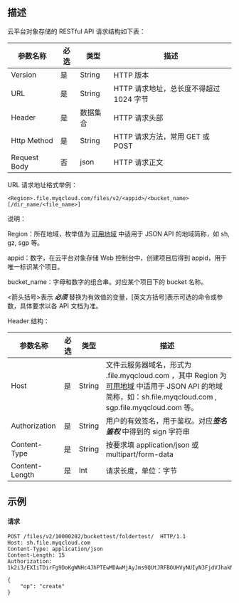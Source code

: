 ## 描述

云平台对象存储的 RESTful API 请求结构如下表：

| 参数名称         | 必选   | 类型     | 描述                        |
| ------------ | ---- | ------ | ------------------------- |
| Version      | 是    | String | HTTP 版本                   |
| URL          | 是    | String | HTTP 请求地址，总长度不得超过 1024 字节 |
| Header       | 是    | 数据集合   | HTTP 请求头部                 |
| Http Method  | 是    | String | HTTP 请求方法，常用 GET 或 POST   |
| Request Body | 否    | json   | HTTP 请求正文                 |

URL 请求地址格式举例：

``` 
<Region>.file.myqcloud.com/files/v2/<appid>/<bucket_name>[/dir_name/<file_name>]
```

说明：

Region：所在地域，枚举值为 [可用地域](http://tce.fsphere.cn/document/product/436/6224) 中适用于 JSON API 的地域简称，如 sh, gz, sgp 等。

appid：数字，在云平台对象存储 Web 控制台中，创建项目后得到 appid，用于唯一标识某个项目。

bucket_name：字母和数字的组合串。对应某个项目下的 bucket 名称。

<箭头括号>表示 ***必须***  替换为有效值的变量，[英文方括号]表示可选的命令或参数，具体要求以各 API 文档为准。

Header 结构：

| **参数名称**       | **必选** | **类型** | **描述**                                   |
| -------------- | ------ | ------ | ---------------------------------------- |
| Host           | 是      | String | 文件云服务器域名，形式为 <Region>.file.myqcloud.com ，其中 Region 为 [可用地域](http://tce.fsphere.cn/document/product/436/6224) 中适用于 JSON API 的地域简称，如：sh.file.myqcloud.com , sgp.file.myqcloud.com 等。      |
| Authorization  | 是      | String | 用户的有效签名，用于鉴权。对应***签名鉴权*** 中得到的 sign 字符串  |
| Content-Type   | 是      | String | 按要求填 application/json 或 multipart/form-data |
| Content-Length | 是      | Int    | 请求长度，单位：字节                               |

## 示例

#### 请求

```http
POST /files/v2/10000202/buckettest/foldertest/  HTTP/1.1
Host: sh.file.myqcloud.com
Content-Type: application/json
Content-Length: 15
Authorization: 1k2i3/EXIiTDirFg9DoKgWNHc4JhPTEwMDAwMjAyJms9QUtJRFBOUHVyNUIyN3FjdVJhakNFbXpLVjkzVTdrOFZjZXFXJmU9MTQ2NTg3NTU0OSZ0PTE0NjU4NzUzNjkmcj03MTI5NDYyMzQmZj0mYj1qb25ueHU1

{
    "op": "create"
}
```

